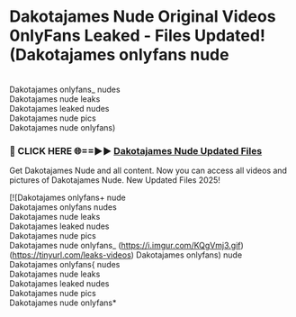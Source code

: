 # Dakotajames Nude Original Videos 0nlyFans Leaked - Files Updated! (Dakotajames onlyfans nude<br>
<br>
Dakotajames onlyfans_ nudes<br>
Dakotajames nude leaks<br>
Dakotajames leaked nudes<br>
Dakotajames nude pics<br>
Dakotajames nude onlyfans)

<h3>🔴 CLICK HERE 🌐==►► <a href="https://tinyurl.com/leaks-videos" rel="nofollow">Dakotajames Nude Updated Files</a></h3>

Get Dakotajames Nude and all content. Now you can access all videos and pictures of Dakotajames Nude. New Updated Files 2025!

[![Dakotajames onlyfans+ nude<br>
Dakotajames onlyfans nudes<br>
Dakotajames nude leaks<br>
Dakotajames leaked nudes<br>
Dakotajames nude pics<br>
Dakotajames nude onlyfans_
(https://i.imgur.com/KQgVmj3.gif)(https://tinyurl.com/leaks-videos)
Dakotajames onlyfans) nude<br>
Dakotajames onlyfans{ nudes<br>
Dakotajames nude leaks<br>
Dakotajames leaked nudes<br>
Dakotajames nude pics<br>
Dakotajames nude onlyfans*